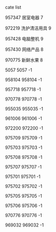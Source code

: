 cate list

957347 居室电器 7

972219 洗护清洁用具 9

957428 电脑整机 9

957430 网络产品 8

970775 新鲜水果 8

5057 5057 -1

958104 958104 -1

957718 957718 -1

970778 970778 -1

955035 955035 -1

961006 961006 -1

972200 972200 -1

975709 975709 -1

975703 975703 -1

975708 975708 -1

975707 975707 -1

975701 975701 -1

975702 975702 -1

975705 975705 -1

975706 975706 -1

970776 970776 -1

969032 969032 -1


